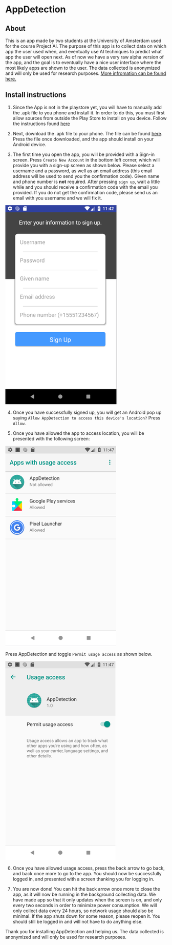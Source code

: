 # AppDetection

## About
This is an app made by two students at the University of Amsterdam used for the course Project AI. The purpose of
this app is to collect data on which app the user used when, and eventually use AI techniques to predict what app the
user will open next. As of now we have a very raw alpha version of the app, and the goal is to eventually have a 
nice user interface where the most likely apps are shown to the user. 
The data collected is anonymized and will only be used for research purposes. 
[More infromation can be found here.](https://docs.google.com/document/d/1uJVTQhSDp-7_7NJsT6z8BZuqR41wSltXwpf5GCpU8PY/edit?usp=sharing)

## Install instructions

1. Since the App is not in the playstore yet, you will have to manually add the .apk file to you phone and install it.
In order to do this, you must first allow sources from outside the Play Store to install on you device. 
Follow the instructions found [here](https://www.applivery.com/docs/troubleshooting/android-unknown-sources)

2. Next, download the .apk file to your phone. The file can be found 
[here](https://l.messenger.com/l.php?u=https%3A%2F%2Fwww.dropbox.com%2Fs%2Fddrjqg2cno2n21j%2Fapp-debug.apk%3Fdl%3D0&h=ATO5VFpI_fEtt4PmYgoGcXv1p3X0osr7sExYkcCyse9a02p5NB43h0_6k1IQoenwhaapaZvkhhnTyKz25-24x0Hw1veqHh97RbD-T13gcERHNw).
Press the file once downloaded, and the app should install on your Android device.

3. The first time you open the app, you will be provided with a Sign-in screen. Press `Create New Account` in the bottom
left corner, which will provide you with a sign-up screen as shown below. 
Please select a username and a password, as well as an email address 
(this email address will be used to send you the confirmation code). Given name and phone number is **not** required.
After pressing `sign up`, wait a little while and you should receive a confirmation code with the email you provided.
If you do not get the confirmation code, please send us an email with you username and we will fix it.

![Image of sign-up screen](https://github.com/vikrant4k/AppDetection/raw/master/readme_images/sign_up.png)

4. Once you have successfully signed up, you will get an Android pop up saying 
`Allow AppDetection to access this device's location?`
Press `Allow`.

5. Once you have allowed the app to access location, you will be presented with the following screen:

![Image of sign-up screen](https://github.com/vikrant4k/AppDetection/raw/master/readme_images/permissions.png)

Press AppDetection and toggle `Permit usage access` as shown below. 

![Image of sign-up screen](https://github.com/vikrant4k/AppDetection/raw/master/readme_images/permissions_correct.png)

6. Once you have allowed usage access, press the back arrow to go back, and back once more to go to the app.
You should now be successfully logged in, and presented with a screen thanking you for logging in. 

7. You are now done! You can hit the back arrow once more to close the app, as it will now be running in the background
collecting data. We have made app so that it only updates when the screen is on, and only every two seconds in
order to minimize power consumption. We will
only collect data every 24 hours, so network usage should also be minimal.
If the app shuts down for some reason, please reopen it. You should still be logged in and will not have to do anything else.

Thank you for installing AppDetection and helping us. The data collected is anonymized and will only be used for research
purposes. 

